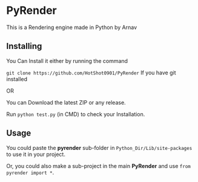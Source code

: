 # PyRender
This is a Rendering engine made in Python by Arnav


## Installing
You Can Install it either by running the command

`git clone https://github.com/HotShot0901/PyRender`
If you have git installed

OR

You can Download the latest ZIP or any release.

Run `python test.py` (in CMD) to check your Installation.


## Usage
You could paste the **pyrender** sub-folder in `Python_Dir/Lib/site-packages` to use it in your project.

Or, you could also make a sub-project in the main **PyRender** and use `from pyrender import *`.
